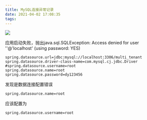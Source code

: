 ```yaml
---
title: MySQL连接异常记录
date: 2021-04-02 17:08:35
tags:
---
```


![](https://oss.forestyoung.top/freedom-4737919_1920.jpg)

<!--more-->

应用启动失败，抛出java.sql.SQLException: Access denied for user ''@'localhost' (using password: YES)

```
spring.datasource.url=jdbc:mysql://localhost:3306/multi_tenant
spring.datasource.driver-class-name=com.mysql.cj.jdbc.Driver
#spring.datasource.username=root
spring.datasource.name=root
spring.datasource.password=dy123456
```

发现是数据连接配置错误

```properties
spring.datasource.name=root
```

应该配置为

```properties
spring.datasource.username=root
```

